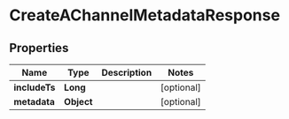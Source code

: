 

# CreateAChannelMetadataResponse


## Properties

| Name | Type | Description | Notes |
|------------ | ------------- | ------------- | -------------|
|**includeTs** | **Long** |  |  [optional] |
|**metadata** | **Object** |  |  [optional] |



